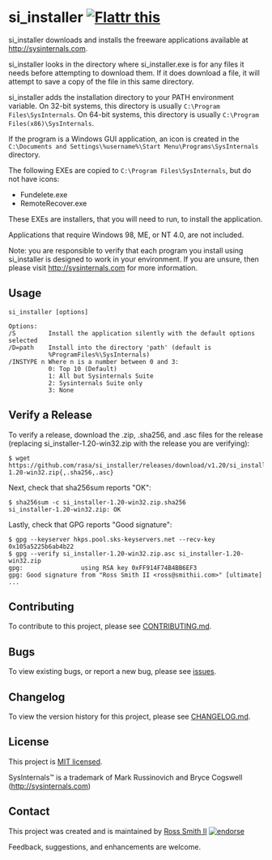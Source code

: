 # si_installer [![Flattr this][flatter_png]][flatter]

si_installer downloads and installs the freeware applications
available at http://sysinternals.com.

si_installer looks in the directory where si_installer.exe is for
any files it needs before attempting to download them. If it does download a
file, it will attempt to save a copy of the file in this same directory.

si_installer adds the installation directory to your PATH environment variable.
On 32-bit systems, this directory is usually `C:\Program Files\SysInternals`.
On 64-bit systems, this directory is usually `C:\Program Files(x86)\SysInternals`.

If the program is a Windows GUI application, an icon is created in the
`C:\Documents and Settings\%username%\Start Menu\Programs\SysInternals`
directory.

The following EXEs are copied to `C:\Program Files\SysInternals`, but do not
have icons:

* Fundelete.exe
* RemoteRecover.exe

These EXEs are installers, that you will need to run, to install the
application.

Applications that require Windows 98, ME, or NT 4.0, are not included.

Note: you are responsible to verify that each program you install using
si_installer is designed to work in your environment.
If you are unsure, then please visit http://sysinternals.com for more information.

## Usage

````
si_installer [options]

Options:
/S         Install the application silently with the default options selected
/D=path    Install into the directory 'path' (default is
           %ProgramFiles%\SysInternals)
/INSTYPE n Where n is a number between 0 and 3:
           0: Top 10 (Default)
           1: All but Sysinternals Suite
           2: Sysinternals Suite only
           3: None
````

## Verify a Release

To verify a release, download the .zip, .sha256, and .asc files for the release 
(replacing si_installer-1.20-win32.zip with the release you are verifying):

````
$ wget https://github.com/rasa/si_installer/releases/download/v1.20/si_installer-1.20-win32.zip{,.sha256,.asc}
````

Next, check that sha256sum reports "OK":
````
$ sha256sum -c si_installer-1.20-win32.zip.sha256
si_installer-1.20-win32.zip: OK
````

Lastly, check that GPG reports "Good signature":

````
$ gpg --keyserver hkps.pool.sks-keyservers.net --recv-key 0x105a5225b6ab4b22
$ gpg --verify si_installer-1.20-win32.zip.asc si_installer-1.20-win32.zip
gpg:                using RSA key 0xFF914F74B4BB6EF3
gpg: Good signature from "Ross Smith II <ross@smithii.com>" [ultimate]
...
````

## Contributing

To contribute to this project, please see [CONTRIBUTING.md](CONTRIBUTING.md).

## Bugs

To view existing bugs, or report a new bug, please see [issues](../../issues).

## Changelog

To view the version history for this project, please see [CHANGELOG.md](CHANGELOG.md).

## License

This project is [MIT licensed](LICENSE).

SysInternals™ is a trademark of Mark Russinovich and Bryce Cogswell (http://sysinternals.com)

## Contact

This project was created and is maintained by [Ross Smith II][] [![endorse][endorse_png]][endorse]

Feedback, suggestions, and enhancements are welcome.

[Ross Smith II]: mailto:ross@smithii.com "ross@smithii.com"
[flatter]: https://flattr.com/submit/auto?user_id=rasa&url=https%3A%2F%2Fgithub.com%2Frasa%2Fsi_installer
[flatter_png]: http://button.flattr.com/flattr-badge-large.png "Flattr this"
[endorse]: https://coderwall.com/rasa
[endorse_png]: https://api.coderwall.com/rasa/endorsecount.png "endorse"

